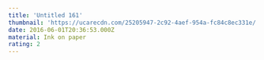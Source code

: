 ```yaml
---
title: 'Untitled 161'
thumbnail: 'https://ucarecdn.com/25205947-2c92-4aef-954a-fc84c8ec331e/'
date: 2016-06-01T20:36:53.000Z
material: Ink on paper
rating: 2
---
```

